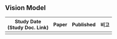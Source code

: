 ## Vision Model

| Study Date<br>(Study Doc. Link) | Paper | Published | 비고 |
|---------------------------------|-------|-----------|----|
|                                 |       |           |    |